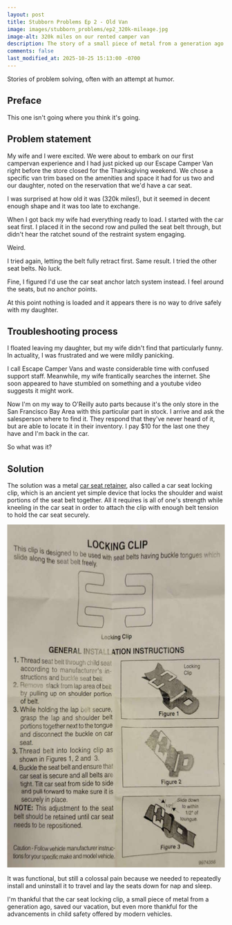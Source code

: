 ```yaml
---
layout: post
title: Stubborn Problems Ep 2 - Old Van
image: images/stubborn_problems/ep2_320k-mileage.jpg
image-alt: 320k miles on our rented camper van
description: The story of a small piece of metal from a generation ago that saved our campervan vacation.
comments: false
last_modified_at: 2025-10-25 15:13:00 -0700
---
```


<div class="story-intro">
Stories of problem solving, often with an attempt at humor.
</div>

## Preface

This one isn't going where you think it's going.

## Problem statement

My wife and I were excited. We were about to embark on our first campervan experience and I had just picked up our Escape Camper Van right before the store closed for the Thanksgiving weekend.
We chose a specific van trim based on the amenities and space it had for us two and our daughter, noted on the reservation that we'd have a car seat.

I was surprised at how old it was (320k miles!), but it seemed in decent enough shape and it was too late to exchange.

When I got back my wife had everything ready to load. I started with the car seat first.
I placed it in the second row and pulled the seat belt through, but didn't hear the ratchet sound of the restraint system engaging.

Weird.

I tried again, letting the belt fully retract first. Same result. I tried the other seat belts. No luck.

Fine, I figured I'd use the car seat anchor latch system instead. I feel around the seats, but no anchor points.

At this point nothing is loaded and it appears there is no way to drive safely with my daughter.

## Troubleshooting process

I floated leaving my daughter, but my wife didn't find that particularly funny. In actuality, I was frustrated and we were mildly panicking.

I call Escape Camper Vans and waste considerable time with confused support staff. Meanwhile, my wife frantically searches the internet.
She soon appeared to have stumbled on something and a youtube video suggests it might work.

Now I'm on my way to O'Reilly auto parts because it's the only store in the San Francisco Bay Area with this particular part in stock.
I arrive and ask the salesperson where to find it. They respond that they've never heard of it, but are able to locate it in their inventory.
I pay $10 for the last one they have and I'm back in the car.

So what was it?

## Solution

The solution was a metal <a href="https://www.oreillyauto.com/detail/c/dorman-help/hardware---fasteners/retaining-clips---connectors/hold-down-clips-clamps/115bcf9d8125/dorman-help-car-seat-retainer/mtm0/74356">car seat retainer</a>, also called a car seat locking clip, which is an ancient yet simple device that locks the shoulder and waist portions of the seat belt together.
All it requires is all of one's strength while kneeling in the car seat in order to attach the clip with enough belt tension to hold the car seat securely.

<img src="/images/stubborn_problems/ep2_car-seat-locking-clip-instructions.jpg" width="600" height="793" alt="Car seat locking clip instruction sheet" class="centered_img" />

It was functional, but still a colossal pain because we needed to repeatedly install and uninstall it to travel and lay the seats down for nap and sleep.

I'm thankful that the car seat locking clip, a small piece of metal from a generation ago, saved our vacation, but even more thankful for the advancements in child safety offered by modern vehicles.
